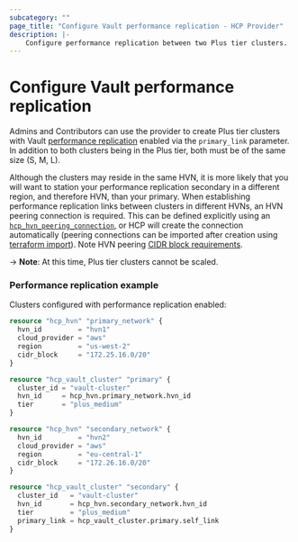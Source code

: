 ```yaml
---
subcategory: ""
page_title: "Configure Vault performance replication - HCP Provider"
description: |-
    Configure performance replication between two Plus tier clusters.
---
```


# Configure Vault performance replication

Admins and Contributors can use the provider to create Plus tier clusters with Vault [performance replication](https://learn.hashicorp.com/tutorials/cloud/vault-replication) enabled via the `primary_link` parameter. In addition to both clusters being in the Plus tier, both must be of the same size (S, M, L).

Although the clusters may reside in the same HVN, it is more likely that you will want to station your performance replication secondary in a different region, and therefore HVN, than your primary. When establishing performance replication links between clusters in different HVNs, an HVN peering connection is required. This can be defined explicitly using an [`hcp_hvn_peering_connection`](../resources/hvn_peering_connection.md), or HCP will create the connection automatically (peering connections can be imported after creation using [terraform import](https://www.terraform.io/cli/import)). Note HVN peering [CIDR block requirements](https://cloud.hashicorp.com/docs/hcp/network/routes#cidr-block-requirements).

-> **Note**: At this time, Plus tier clusters cannot be scaled.

### Performance replication example

Clusters configured with performance replication enabled:
```terraform
resource "hcp_hvn" "primary_network" {
  hvn_id         = "hvn1"
  cloud_provider = "aws"
  region         = "us-west-2"
  cidr_block     = "172.25.16.0/20"
}

resource "hcp_vault_cluster" "primary" {
  cluster_id = "vault-cluster"
  hvn_id     = hcp_hvn.primary_network.hvn_id
  tier       = "plus_medium"
}

resource "hcp_hvn" "secondary_network" {
  hvn_id         = "hvn2"
  cloud_provider = "aws"
  region         = "eu-central-1"
  cidr_block     = "172.26.16.0/20"
}

resource "hcp_vault_cluster" "secondary" {
  cluster_id   = "vault-cluster"
  hvn_id       = hcp_hvn.secondary_network.hvn_id
  tier         = "plus_medium"
  primary_link = hcp_vault_cluster.primary.self_link
}
```
